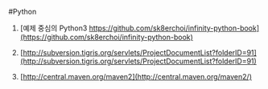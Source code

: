 #Python

1. [예제 중심의 Python3 https://github.com/sk8erchoi/infinity-python-book](https://github.com/sk8erchoi/infinity-python-book)

2. [http://subversion.tigris.org/servlets/ProjectDocumentList?folderID=91](http://subversion.tigris.org/servlets/ProjectDocumentList?folderID=91)

3. [http://central.maven.org/maven2](http://central.maven.org/maven2/)
